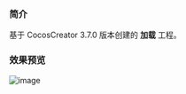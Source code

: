### 简介
基于 CocosCreator 3.7.0 版本创建的 **加载** 工程。

### 效果预览
![image](../../../gif/202202/2022022401.gif)